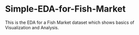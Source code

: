 # Simple-EDA-for-Fish-Market

This is the EDA for a Fish Market dataset which shows basics of Visualization and Analysis. 
